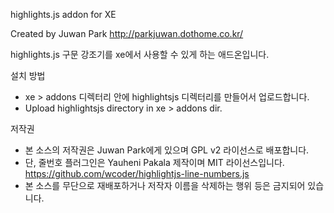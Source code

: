 highlights.js addon for XE

Created by Juwan Park
http://parkjuwan.dothome.co.kr/

highlights.js 구문 강조기를 xe에서 사용할 수 있게 하는 애드온입니다.

설치 방법
* xe > addons 디렉터리 안에 highlightsjs 디렉터리를 만들어서 업로드합니다.
* Upload highlightsjs directory in xe > addons dir.

저작권
* 본 소스의 저작권은 Juwan Park에게 있으며 GPL v2 라이선스로 배포합니다.
* 단, 줄번호 플러그인은 Yauheni Pakala 제작이며 MIT 라이선스입니다. https://github.com/wcoder/highlightjs-line-numbers.js
* 본 소스를 무단으로 재배포하거나 저작자 이름을 삭제하는 행위 등은 금지되어 있습니다.
